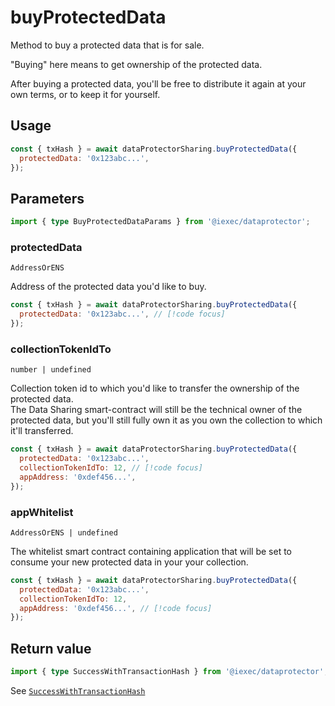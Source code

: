 # buyProtectedData

Method to buy a protected data that is for sale.

"Buying" here means to get ownership of the protected data.

After buying a protected data, you'll be free to distribute it again at your own
terms, or to keep it for yourself.

## Usage

```js
const { txHash } = await dataProtectorSharing.buyProtectedData({
  protectedData: '0x123abc...',
});
```

## Parameters

```ts twoslash
import { type BuyProtectedDataParams } from '@iexec/dataprotector';
```

### protectedData

`AddressOrENS`

Address of the protected data you'd like to buy.

```js
const { txHash } = await dataProtectorSharing.buyProtectedData({
  protectedData: '0x123abc...', // [!code focus]
});
```

### collectionTokenIdTo

`number | undefined`

Collection token id to which you'd like to transfer the ownership of the
protected data.  
The Data Sharing smart-contract will still be the technical owner of the
protected data, but you'll still fully own it as you own the collection to which
it'll transferred.

```js
const { txHash } = await dataProtectorSharing.buyProtectedData({
  protectedData: '0x123abc...',
  collectionTokenIdTo: 12, // [!code focus]
  appAddress: '0xdef456...',
});
```

### appWhitelist

`AddressOrENS | undefined`

The whitelist smart contract containing application that will be set to consume
your new protected data in your your collection.

```js
const { txHash } = await dataProtectorSharing.buyProtectedData({
  protectedData: '0x123abc...',
  collectionTokenIdTo: 12,
  appAddress: '0xdef456...', // [!code focus]
});
```

## Return value

```ts twoslash
import { type SuccessWithTransactionHash } from '@iexec/dataprotector';
```

See [`SuccessWithTransactionHash`](../../types.md#successwithtransactionhash)
